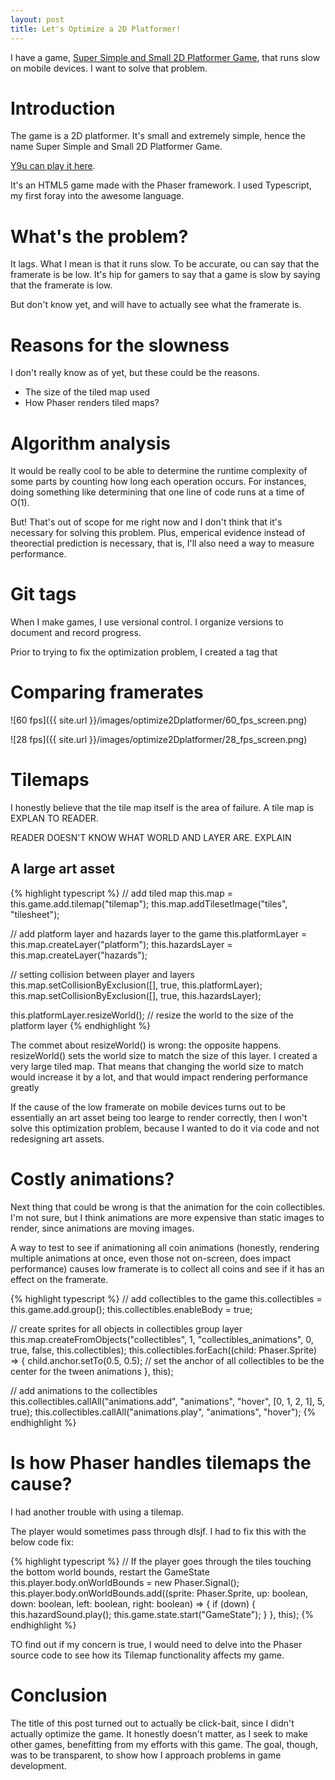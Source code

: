```yaml
---
layout: post
title: Let's Optimize a 2D Platformer!
---
```


I have a game, [Super Simple and Small 2D Platformer Game](https://webdva.github.io/Super-Simple-and-Small-2D-Platformer-Game/public_html/index.html), that runs slow on mobile devices. I want to solve that problem.

# Introduction

The game is a 2D platformer. It's small and extremely simple, hence the name Super Simple and Small 2D Platformer Game.

[Y9u can play it here](https://webdva.github.io/Super-Simple-and-Small-2D-Platformer-Game/public_html/index.html).

It's an HTML5 game made with the Phaser framework. I used Typescript, my first foray into the awesome language.

# What's the problem?
It lags. What I mean is that it runs slow. To be accurate, ou can say that the framerate is be low. It's hip for gamers to say that a game is slow by saying that the framerate is low.

But don't know yet, and will have to actually see what the framerate is.

# Reasons for the slowness

I don't really know as of yet, but these could be the reasons.

* The size of the tiled map used
* How Phaser renders tiled maps?

# Algorithm analysis

It would be really cool to be able to determine the runtime complexity of some parts by counting how long each operation occurs. For instances, doing something like determining that one line of code runs at a time of O(1).

But! That's out of scope for me right now and I don't think that it's necessary for solving this problem. Plus, emperical evidence instead of theorectial prediction is necessary, that is, I'll also need a way to measure performance.

# Git tags

When I make games, I use versional control. I organize versions to document and record progress.

Prior to trying to fix the optimization problem, I created a tag that 

# Comparing framerates

![60 fps]({{ site.url }}/images/optimize2Dplatformer/60_fps_screen.png)

![28 fps]({{ site.url }}/images/optimize2Dplatformer/28_fps_screen.png)

# Tilemaps

I honestly believe that the tile map itself is the area of failure. A tile map is EXPLAN TO READER. 

READER DOESN'T KNOW WHAT WORLD AND LAYER ARE. EXPLAIN

## A large art asset

{% highlight typescript %}
// add tiled map
this.map = this.game.add.tilemap("tilemap");
this.map.addTilesetImage("tiles", "tilesheet");

// add platform layer and hazards layer to the game
this.platformLayer = this.map.createLayer("platform");
this.hazardsLayer = this.map.createLayer("hazards");

// setting collision between player and layers
this.map.setCollisionByExclusion([], true, this.platformLayer);
this.map.setCollisionByExclusion([], true, this.hazardsLayer);

this.platformLayer.resizeWorld(); // resize the world to the size of the platform layer
{% endhighlight %}

The commet about resizeWorld() is wrong: the opposite happens. resizeWorld() sets the world size to match the size of this layer. I created a very large tiled map. That means that changing the world size to match would increase it by a lot, and that would impact rendering performance greatly

If the cause of the low framerate on mobile devices turns out to be essentially an art asset being too learge to render correctly, then I won't solve this optimization problem, because I wanted to do it via code and not redesigning art assets.

# Costly animations?

Next thing that could be wrong is that the animation for the coin collectibles. I'm not sure, but I think animations are more expensive than static images to render, since animations are moving images.

A way to test to see if animationing all coin animations (honestly, rendering multiple animations at once, even those not on-screen, does impact performance) causes low framerate is to collect all coins and see if it has an effect on the framerate.

{% highlight typescript %}
// add collectibles to the game
this.collectibles = this.game.add.group();
this.collectibles.enableBody = true;

// create sprites for all objects in collectibles group layer
this.map.createFromObjects("collectibles", 1, "collectibles_animations", 0, true, false, this.collectibles);
this.collectibles.forEach((child: Phaser.Sprite) => {
    child.anchor.setTo(0.5, 0.5); // set the anchor of all collectibles to be the center for the tween animations
}, this);

// add animations to the collectibles
this.collectibles.callAll("animations.add", "animations", "hover", [0, 1, 2, 1], 5, true);
this.collectibles.callAll("animations.play", "animations", "hover");
{% endhighlight %}

# Is how Phaser handles tilemaps the cause?

I had another trouble with using a tilemap.

The player would sometimes pass through dlsjf. I had to fix this with the below code fix:

{% highlight typescript %}
// If the player goes through the tiles touching the bottom world bounds, restart the GameState
this.player.body.onWorldBounds = new Phaser.Signal();
this.player.body.onWorldBounds.add((sprite: Phaser.Sprite, up: boolean, down: boolean, left: boolean, right: boolean) => {
    if (down) {
        this.hazardSound.play();
        this.game.state.start("GameState");
    }
}, this);
{% endhighlight %}

TO find out if my concern is true, I would need to delve into the Phaser source code to see how its Tilemap functionality affects my game.

# Conclusion

The title of this post turned out to actually be click-bait, since I didn't actually optimize the game. It honestly doesn't matter, as I seek to make other games, benefitting from my efforts with this game. The goal, though, was to be transparent, to show how I approach problems in game development.